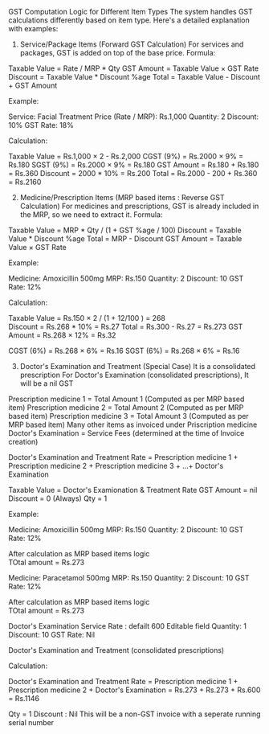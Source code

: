 GST Computation Logic for Different Item Types
The system handles GST calculations differently based on item type. Here's a detailed explanation with examples:
1. Service/Package Items (Forward GST Calculation)
For services and packages, GST is added on top of the base price.
Formula:

Taxable Value = Rate / MRP * Qty 
GST Amount = Taxable Value × GST Rate
Discount =  Taxable Value * Discount %age
Total = Taxable Value - Discount + GST Amount

Example:

Service: Facial Treatment
Price (Rate / MRP):  Rs.1,000
Quantity: 2
Discount: 10% 
GST Rate: 18%

Calculation:

Taxable Value =  Rs.1,000 × 2 -  Rs.2,000
CGST (9%) =  Rs.2000 × 9% =  Rs.180
SGST (9%) =  Rs.2000 × 9% =  Rs.180
GST Amount =  Rs.180 +  Rs.180 =  Rs.360
Discount =  2000 * 10% =  Rs.200
Total =  Rs.2000 - 200 +  Rs.360 =  Rs.2160

2. Medicine/Prescription Items (MRP based items  :  Reverse GST Calculation)
For medicines and prescriptions, GST is already included in the MRP, so we need to extract it.
Formula:

Taxable Value = MRP * Qty / (1 + GST %age / 100)
Discount =  Taxable Value * Discount %age 
Total = MRP - Discount
GST Amount = Taxable Value × GST Rate


Example:

Medicine: Amoxicillin 500mg
MRP:  Rs.150
Quantity: 2
Discount: 10
GST Rate: 12%

Calculation:

Taxable Value =  Rs.150 × 2 / (1 + 12/100 ) = 268  
Discount =   Rs.268 * 10% =  Rs.27
Total =  Rs.300 -  Rs.27 =  Rs.273
GST Amount =  Rs.268 × 12% =  Rs.32

CGST (6%) =  Rs.268 × 6% =  Rs.16
SGST (6%) =  Rs.268 × 6% =  Rs.16


3. Doctor's Examination and Treatment (Special Case) It is a consolidated prescription
For Doctor's Examination (consolidated prescriptions), It will be a nil GST

Prescription medicine  1   =  Total Amount  1  (Computed as per MRP based item)
Prescription medicine  2   =  Total Amount  2  (Computed as per MRP based item)
Prescription medicine  3   =  Total Amount  3  (Computed as per MRP based item)
Many other items as invoiced under Priscription medicine    
Doctor's Examination       =  Service Fees  (determined at the time of Invoice creation)


Doctor's Examination and Treatment Rate = Prescription medicine  1 + Prescription medicine  2 + Prescription medicine  3 + ...+  Doctor's Examination

Taxable Value = Doctor's Examionation & Treatment Rate
GST Amount = nil
Discount = 0 (Always)
Qty = 1

Example:

Medicine: Amoxicillin 500mg
MRP:  Rs.150
Quantity: 2
Discount: 10
GST Rate: 12%

After calculation as MRP based items logic  
TOtal amount =  Rs.273

Medicine: Paracetamol 500mg
MRP:  Rs.150
Quantity: 2
Discount: 10
GST Rate: 12%

After calculation as MRP based items logic  
TOtal amount =  Rs.273

Doctor's Examination Service
Rate : defailt 600   Editable field 
Quantity: 1
Discount: 10
GST Rate: Nil

Doctor's Examination and Treatment (consolidated prescriptions)

Calculation:

Doctor's Examination and Treatment Rate = Prescription medicine  1 + Prescription medicine  2 +  Doctor's Examination  =   Rs.273 +  Rs.273 +  Rs.600 =  Rs.1146

Qty  = 1
Discount : Nil
This will be a non-GST invoice with a seperate running serial number

